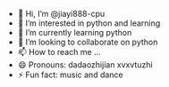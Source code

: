 - 👋 Hi, I’m @jiayi888-cpu
- 👀 I’m interested in python and learning
- 🌱 I’m currently learning python
- 💞️ I’m looking to collaborate on python
- 📫 How to reach me ...
- 😄 Pronouns: dadaozhijian xvxvtuzhi
- ⚡ Fun fact: music and dance

<!---
jiayi888-cpu/jiayi888-cpu is a ✨ special ✨ repository because its `README.md` (this file) appears on your GitHub profile.
You can click the Preview link to take a look at your changes.
--->
